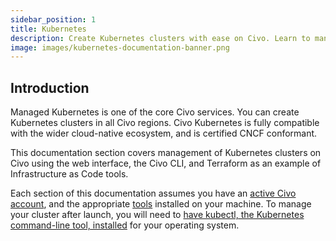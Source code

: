 ```yaml
---
sidebar_position: 1
title: Kubernetes
description: Create Kubernetes clusters with ease on Civo. Learn to manage clusters on Civo using the web interface, CLI, and Terraform. Certified CNCF conformant.
image: images/kubernetes-documentation-banner.png
---
```


<head>
  <title>Civo Kubernetes Management | Civo Documentation</title>
</head>

## Introduction

Managed Kubernetes is one of the core Civo services. You can create Kubernetes clusters in all Civo regions. Civo Kubernetes is fully compatible with the wider cloud-native ecosystem, and is certified CNCF conformant.

This documentation section covers management of Kubernetes clusters on Civo using the web interface, the Civo CLI, and Terraform as an example of Infrastructure as Code tools.

Each section of this documentation assumes you have an [active Civo account](../account/signing-up.md), and the appropriate [tools](../overview/tools-overview.md) installed on your machine. To manage your cluster after launch, you will need to [have kubectl, the Kubernetes command-line tool, installed](https://kubernetes.io/docs/reference/kubectl/kubectl/) for your operating system.
